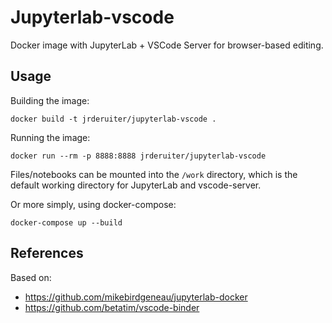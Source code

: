 # Jupyterlab-vscode

Docker image with JupyterLab + VSCode Server for browser-based editing.

## Usage

Building the image:

```
docker build -t jrderuiter/jupyterlab-vscode .
```

Running the image:

```
docker run --rm -p 8888:8888 jrderuiter/jupyterlab-vscode
```

Files/notebooks can be mounted into the `/work` directory, which is the
default working directory for JupyterLab and vscode-server.

Or more simply, using docker-compose:

```
docker-compose up --build
```

## References

Based on:

- https://github.com/mikebirdgeneau/jupyterlab-docker
- https://github.com/betatim/vscode-binder

